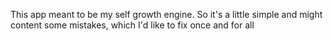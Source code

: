 This app meant to be my self growth engine. So it's a little simple and might content some mistakes, which I'd like to fix once and for all
